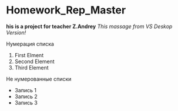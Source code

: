 # Homework_Rep_Master
**his is a project for teacher Z.Andrey**
*This massage from VS Deskop Version!*

Нумерация списка 
1. First Elment
2. Second Element
3. Third Element

Не нумерованные списки
* Запись 1
* Запись 2
* Запись 3 

